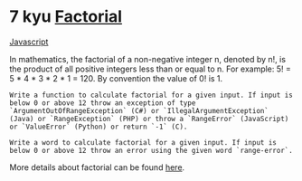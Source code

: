 # 7 kyu [Factorial](https://www.codewars.com/kata/54ff0d1f355cfd20e60001fc)

<!-- START LANGUAGE_LINKS -->

[Javascript](./javascript.js)

<!-- END LANGUAGE_LINKS -->

In mathematics, the factorial of a non-negative integer n, denoted by n!, is the product of all positive integers less than or equal to n. For example:
5! = 5 \* 4 \* 3 \* 2 \* 1 = 120. By convention the value of 0! is 1.

~~~if-not:factor
Write a function to calculate factorial for a given input. If input is below 0 or above 12 throw an exception of type `ArgumentOutOfRangeException` (C#) or `IllegalArgumentException` (Java) or `RangeException` (PHP) or throw a `RangeError` (JavaScript) or `ValueError` (Python) or return `-1` (C).
~~~

~~~if:factor
Write a word to calculate factorial for a given input. If input is below 0 or above 12 throw an error using the given word `range-error`.
~~~

More details about factorial can be found [here](https://www.wikiwand.com/en/Factorial).